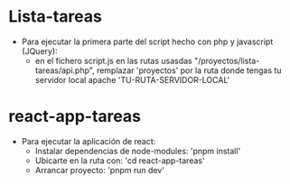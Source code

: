 # Lista-tareas

-   Para ejecutar la primera parte del script hecho con php y javascript (JQuery):
    -   en el fichero script.js en las rutas usasdas "/proyectos/lista-tareas/api.php", remplazar 'proyectos' por la ruta donde
        tengas tu servidor local apache 'TU-RUTA-SERVIDOR-LOCAL'

# react-app-tareas

-   Para ejecutar la aplicación de react:
    -   Instalar dependencias de node-modules: 'pnpm install'
    -   Ubicarte en la ruta con: 'cd react-app-tareas'
    -   Arrancar proyecto: 'pnpm run dev'
